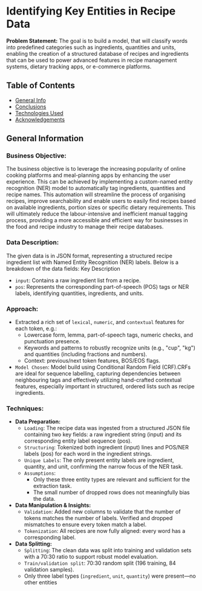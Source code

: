 # Identifying Key Entities in Recipe Data
**Problem Statement:** The goal is to build a model, that will classify words into predefined categories such as ingredients, quantities and units, enabling the creation of a structured database of recipes and ingredients that can be used to power advanced features in recipe management systems, dietary tracking apps, or e-commerce platforms.

## Table of Contents
* [General Info](#general-information)
* [Conclusions](#conclusions)
* [Technologies Used](#technologies-used)
* [Acknowledgements](#acknowledgements)

<!-- You can include any other section that is pertinent to your problem -->

## General Information
  ### Business Objective:
  The business objective is to leverage the increasing popularity of online cooking platforms and meal-planning apps by enhancing the user experience. This can be achieved by implementing a custom-named entity recognition (NER) model to automatically tag ingredients, quantities and recipe names. This automation will streamline the process of organising recipes, improve searchability and enable users to easily find recipes based on available ingredients, portion sizes or specific dietary requirements. This will ultimately reduce the labour-intensive and inefficient manual tagging process, providing a more accessible and efficient way for businesses in the food and recipe industry to manage their recipe databases.

  ### Data Description:
  The given data is in JSON format, representing a structured recipe ingredient list with Named Entity Recognition (NER) labels. Below is a breakdown of the data fields: Key Description
  - `input`: Contains a raw ingredient list from a recipe.
  - `pos`: Represents the corresponding part-of-speech (POS) tags or NER labels, identifying quantities, ingredients, and units.

  ### Approach:
  - Extracted a rich set of `lexical`, `numeric`, and `contextual` features for each token, e.g.:
    - Lowercase form, lemma, part-of-speech tags, numeric checks, and punctuation presence.
    - Keywords and patterns to robustly recognize units (e.g., "cup", "kg") and quantities (including fractions and numbers).
    - Context: previous/next token features, BOS/EOS flags.
  - `Model Chosen`: Model build using Conditional Random Field (CRF).CRFs are ideal for sequence labelling, capturing dependencies between neighbouring tags and effectively utilizing hand-crafted contextual features, especially important in structured, ordered lists such as recipe ingredients.

  ### Techniques:
  - **Data Preparation:**
    - `Loading`: The recipe data was ingested from a structured JSON file containing two key fields: a raw ingredient string (input) and its corresponding entity label sequence (pos).
    - `Structuring`: Tokenized both ingredient (input) lines and POS/NER labels (pos) for each word in the ingredient strings.
    - `Unique Labels`: The only present entity labels are ingredient, quantity, and unit, confirming the narrow focus of the NER task.
    - `Assumptions`:
      - Only these three entity types are relevant and sufficient for the extraction task.
      - The small number of dropped rows does not meaningfully bias the data.
  - **Data Manipulation & Insights:**
    - `Validation`: Added new columns to validate that the number of tokens matches the number of labels. Verified and dropped mismatches to ensure every token match a label.
    - `Tokenization`: All recipes are now fully aligned: every word has a corresponding label.
  - **Data Splitting:**
    - `Splitting`: The clean data was split into training and validation sets with a 70:30 ratio to support robust model evaluation.
    - `Train/validation split`: 70:30 random split (196 training, 84 validation samples).
    - Only three label types (`ingredient`, `unit`, `quantity`) were present—no other entities
    
